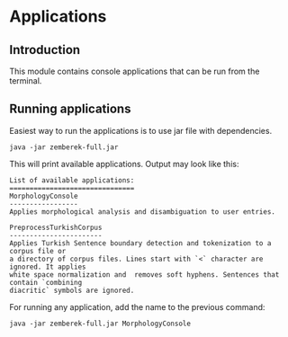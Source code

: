 Applications
============

## Introduction

This module contains console applications that can be run from the terminal. 

## Running applications

Easiest way to run the applications is to use jar file with dependencies.

    java -jar zemberek-full.jar
    
This will print available applications. Output may look like this:     

    List of available applications:
    ===============================
    MorphologyConsole
    -----------------
    Applies morphological analysis and disambiguation to user entries.
    
    PreprocessTurkishCorpus
    -----------------------
    Applies Turkish Sentence boundary detection and tokenization to a corpus file or
    a directory of corpus files. Lines start with `<` character are ignored. It applies
    white space normalization and  removes soft hyphens. Sentences that contain `combining
    diacritic` symbols are ignored.

For running any application, add the name to the previous command:

    java -jar zemberek-full.jar MorphologyConsole

